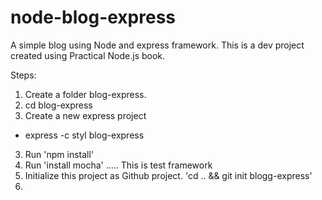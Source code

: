 # node-blog-express
A simple blog using Node and express framework. This is a dev project created using Practical Node.js book.

Steps:
1. Create a folder blog-express.
2. cd blog-express
3. Create a new express project
 - express -c styl blog-express

3. Run 'npm install'
4. Run 'install mocha' ..... This is test framework
5. Initialize this project as Github project. 'cd .. && git init blogg-express' 
6. 
